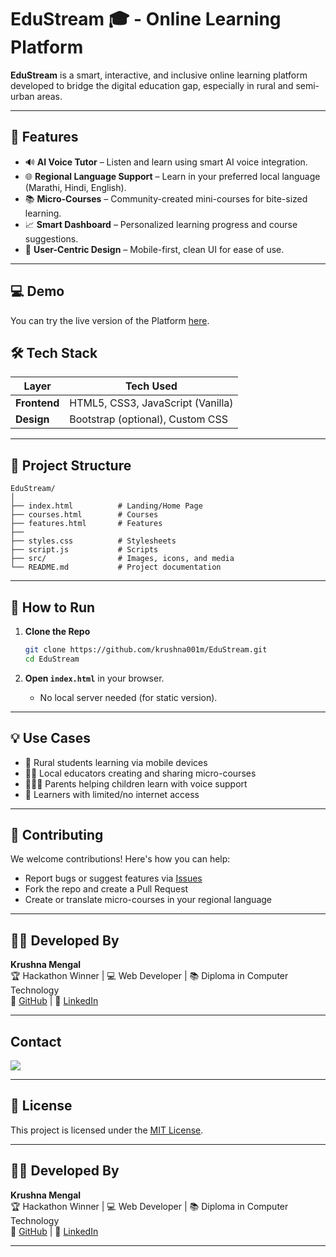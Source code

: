 # EduStream 🎓 - Online Learning Platform

**EduStream** is a smart, interactive, and inclusive online learning platform developed to bridge the digital education gap, especially in rural and semi-urban areas.


---

## 🌟 Features

- 🔊 **AI Voice Tutor** – Listen and learn using smart AI voice integration.
- 🌐 **Regional Language Support** – Learn in your preferred local language (Marathi, Hindi, English).
- 📚 **Micro-Courses** – Community-created mini-courses for bite-sized learning.
- 📈 **Smart Dashboard** – Personalized learning progress and course suggestions.
- 🧠 **User-Centric Design** – Mobile-first, clean UI for ease of use.

---
## 💻 Demo

You can try the live version of the Platform [here](https://krushna001m.github.io/EduStream/).

## 🛠️ Tech Stack

| Layer        | Tech Used                         |
|--------------|-----------------------------------|
| **Frontend** | HTML5, CSS3, JavaScript (Vanilla) |
| **Design**   | Bootstrap (optional), Custom CSS  |


---

## 📂 Project Structure

```
EduStream/
│
├── index.html          # Landing/Home Page
├── courses.html        # Courses
├── features.html       # Features
├──
├── styles.css          # Stylesheets
├── script.js           # Scripts
├── src/                # Images, icons, and media
└── README.md           # Project documentation
```

---

## 🚀 How to Run

1. **Clone the Repo**
   ```bash
   git clone https://github.com/krushna001m/EduStream.git
   cd EduStream
   ```

2. **Open `index.html`** in your browser.
   - No local server needed (for static version).

---

## 💡 Use Cases

- 🏡 Rural students learning via mobile devices
- 👩‍🏫 Local educators creating and sharing micro-courses
- 👨‍👩‍👧 Parents helping children learn with voice support
- 📵 Learners with limited/no internet access

---

## 🤝 Contributing

We welcome contributions! Here's how you can help:
- Report bugs or suggest features via [Issues](https://github.com/krushna001m/EduStream/issues)
- Fork the repo and create a Pull Request
- Create or translate micro-courses in your regional language

---

## 👨‍💻 Developed By

**Krushna Mengal**  
🏆 Hackathon Winner | 💻 Web Developer | 📚 Diploma in Computer Technology  
🔗 [GitHub](https://github.com/krushna001m) | 💼 [LinkedIn](https://linkedin.com/in/krushna001m)

---

## Contact

<a href="https://github.com/krushna001m"><img src="https://img.shields.io/badge/-GitHub-181717?style=flat&logo=github&logoColor=ffffff"/></a>

---

## 📄 License

This project is licensed under the [MIT License](LICENSE).

---

## 👨‍💻 Developed By

**Krushna Mengal**  
🏆 Hackathon Winner | 💻 Web Developer | 📚 Diploma in Computer Technology  
🔗 [GitHub](https://github.com/krushna001m) | 💼 [LinkedIn](https://linkedin.com/in/krushna001m)

---
